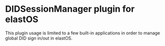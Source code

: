 # DIDSessionManager plugin for elastOS

This plugin usage is limited to a few built-in applications in order to manage global DID sign in/out in elastOS.